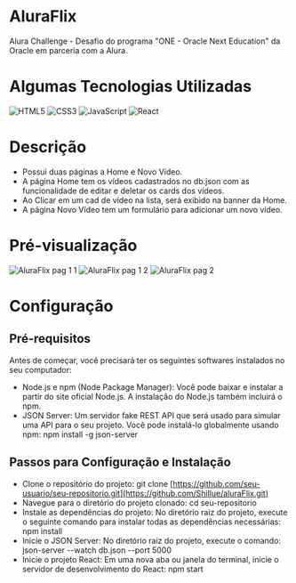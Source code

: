 # AluraFlix
 Alura Challenge - Desafio do programa "ONE - Oracle Next Education" da Oracle em parceria com a Alura.

 # Algumas Tecnologias Utilizadas
![HTML5](https://img.shields.io/badge/HTML-000?style=for-the-badge&logo=html5&logoColor=30A3DC)
![CSS3](https://img.shields.io/badge/CSS3-000?style=for-the-badge&logo=css3&logoColor=E94D5F)
![JavaScript](https://img.shields.io/badge/JavaScript-000?style=for-the-badge&logo=javascript&logoColor=30A3DC)
![React](https://img.shields.io/badge/React-000?style=for-the-badge&logo=react&logoColor=8A2BE2)

# Descrição
- Possui duas páginas a Home e Novo Vídeo.
- A página Home tem os vídeos cadastrados no db.json com as funcionalidade de editar e deletar os cards dos vídeos.
- Ao Clicar em um cad de vídeo na lista, será exibido na banner da Home.
- A página Novo Vídeo tem um formulário para adicionar um novo vídeo.

# Pré-visualização
![AluraFlix pag 1 1](https://github.com/Shillue/aluraFlix/assets/86475008/9570cbd8-bd49-4898-bfea-89f01c38e7bd)
![AluraFlix pag 1 2](https://github.com/Shillue/aluraFlix/assets/86475008/9a8ad24b-ded8-4633-aafd-568ba437f418)
![AluraFlix pag 2](https://github.com/Shillue/aluraFlix/assets/86475008/737407f6-f8a1-4ceb-add0-fdacd2511b36)


# Configuração

## Pré-requisitos
Antes de começar, você precisará ter os seguintes softwares instalados no seu computador:
- Node.js e npm (Node Package Manager): Você pode baixar e instalar a partir do site oficial Node.js. A instalação do Node.js também incluirá o npm.
- JSON Server: Um servidor fake REST API que será usado para simular uma API para o seu projeto. Você pode instalá-lo globalmente usando npm:
npm install -g json-server

## Passos para Configuração e Instalação
- Clone o repositório do projeto:
git clone [https://github.com/seu-usuario/seu-repositorio.git](https://github.com/Shillue/aluraFlix.git)
- Navegue para o diretório do projeto clonado:
cd seu-repositorio
- Instale as dependências do projeto: No diretório raiz do projeto, execute o seguinte comando para instalar todas as dependências necessárias:
npm install
- Inicie o JSON Server: No diretório raiz do projeto, execute o comando:
json-server --watch db.json --port 5000
- Inicie o projeto React: Em uma nova aba ou janela do terminal, inicie o servidor de desenvolvimento do React:
npm start

